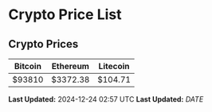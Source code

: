 # Crypto Price List

## Crypto Prices
| Bitcoin | Ethereum | Litecoin |
| ------- | -------- | -------- |
| $93810 | $3372.38 | $104.71 |
**Last Updated:** 2024-12-24 02:57 UTC
**Last Updated:** $DATE$
